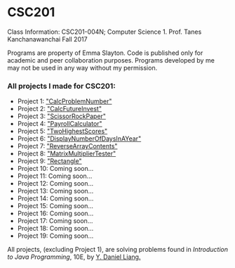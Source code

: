 # CSC201

Class Information:
CSC201-004N; Computer Science 1.
Prof. Tanes Kanchanawanchai
Fall 2017

Programs are property of Emma Slayton. Code is published only for academic and peer collaboration purposes. Programs developed by me may not be used in any way without my permission.

### All projects I made for CSC201:
* Project 1: ["CalcProblemNumber"](https://github.com/emmaslayton/CalcProblemNumber)
* Project 2: ["CalcFutureInvest"](https://github.com/emmaslayton/CalcFutureInvest)
* Project 3: ["ScissorRockPaper"](https://github.com/emmaslayton/ScissorRockPaper)
* Project 4: ["PayrollCalculator"](https://github.com/emmaslayton/PayrollCalulator)
* Project 5: ["TwoHighestScores"](https://github.com/emmaslayton/TwoHighestScores)
* Project 6: ["DisplayNumberOfDaysInAYear"](https://github.com/emmaslayton/DisplayNumberOfDaysInAYear)
* Project 7: ["ReverseArrayContents"](https://github.com/emmaslayton/ReverseArrayContents)
* Project 8: ["MatrixMultiplierTester"](https://github.com/emmaslayton/MatrixMultiplierTester)
* Project 9: ["Rectangle"](https://github.com/emmaslayton/Rectangle)
* Project 10: Coming soon...
* Project 11: Coming soon...
* Project 12: Coming soon...
* Project 13: Coming soon...
* Project 14: Coming soon...
* Project 15: Coming soon...
* Project 16: Coming soon...
* Project 17: Coming soon...
* Project 18: Coming soon...
* Project 19: Coming soon...

All projects, (excluding Project 1), are solving problems found in *Introduction to Java Programming*, 10E, by [Y. Daniel Liang.](http://www.cs.armstrong.edu/liang/index.html)




